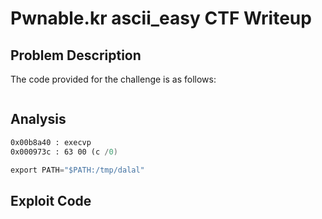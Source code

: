 # Pwnable.kr ascii_easy CTF Writeup

## Problem Description  
The code provided for the challenge is as follows:

```c
```

## Analysis  

```asm
0x00b8a40 : execvp
0x000973c : 63 00 (c /0)

export PATH="$PATH:/tmp/dalal"
```
## Exploit Code
